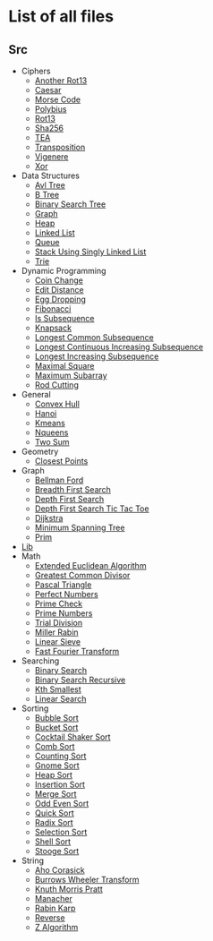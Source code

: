 # List of all files

## Src
  * Ciphers
    * [Another Rot13](https://github.com/TheAlgorithms/Rust/blob/master/src/ciphers/another_rot13.rs)
    * [Caesar](https://github.com/TheAlgorithms/Rust/blob/master/src/ciphers/caesar.rs)
    * [Morse Code](https://github.com/TheAlgorithms/Rust/blob/master/src/ciphers/morse_code.rs)
    * [Polybius](https://github.com/TheAlgorithms/Rust/blob/master/src/ciphers/polybius.rs)
    * [Rot13](https://github.com/TheAlgorithms/Rust/blob/master/src/ciphers/rot13.rs)
    * [Sha256](https://github.com/TheAlgorithms/Rust/blob/master/src/ciphers/sha256.rs)
    * [TEA](https://github.com/TheAlgorithms/Rust/blob/master/src/ciphers/tea.rs)
    * [Transposition](https://github.com/TheAlgorithms/Rust/blob/master/src/ciphers/transposition.rs)
    * [Vigenere](https://github.com/TheAlgorithms/Rust/blob/master/src/ciphers/vigenere.rs)
    * [Xor](https://github.com/TheAlgorithms/Rust/blob/master/src/ciphers/xor.rs)
  * Data Structures
    * [Avl Tree](https://github.com/TheAlgorithms/Rust/blob/master/src/data_structures/avl_tree.rs)
    * [B Tree](https://github.com/TheAlgorithms/Rust/blob/master/src/data_structures/b_tree.rs)
    * [Binary Search Tree](https://github.com/TheAlgorithms/Rust/blob/master/src/data_structures/binary_search_tree.rs)
    * [Graph](https://github.com/TheAlgorithms/Rust/blob/master/src/data_structures/graph.rs)
    * [Heap](https://github.com/TheAlgorithms/Rust/blob/master/src/data_structures/heap.rs)
    * [Linked List](https://github.com/TheAlgorithms/Rust/blob/master/src/data_structures/linked_list.rs)
    * [Queue](https://github.com/TheAlgorithms/Rust/blob/master/src/data_structures/queue.rs)
    * [Stack Using Singly Linked List](https://github.com/TheAlgorithms/Rust/blob/master/src/data_structures/stack_using_singly_linked_list.rs)
    * [Trie](https://github.com/TheAlgorithms/Rust/blob/master/src/data_structures/trie.rs)
  * Dynamic Programming
    * [Coin Change](https://github.com/TheAlgorithms/Rust/blob/master/src/dynamic_programming/coin_change.rs)
    * [Edit Distance](https://github.com/TheAlgorithms/Rust/blob/master/src/dynamic_programming/edit_distance.rs)
    * [Egg Dropping](https://github.com/TheAlgorithms/Rust/blob/master/src/dynamic_programming/egg_dropping.rs)
    * [Fibonacci](https://github.com/TheAlgorithms/Rust/blob/master/src/dynamic_programming/fibonacci.rs)
    * [Is Subsequence](https://github.com/TheAlgorithms/Rust/blob/master/src/dynamic_programming/is_subsequence.rs)
    * [Knapsack](https://github.com/TheAlgorithms/Rust/blob/master/src/dynamic_programming/knapsack.rs)
    * [Longest Common Subsequence](https://github.com/TheAlgorithms/Rust/blob/master/src/dynamic_programming/longest_common_subsequence.rs)
    * [Longest Continuous Increasing Subsequence](https://github.com/TheAlgorithms/Rust/blob/master/src/dynamic_programming/longest_continuous_increasing_subsequence.rs)
    * [Longest Increasing Subsequence](https://github.com/TheAlgorithms/Rust/blob/master/src/dynamic_programming/longest_increasing_subsequence.rs)
    * [Maximal Square](https://github.com/TheAlgorithms/Rust/blob/master/src/dynamic_programming/maximal_square.rs)
    * [Maximum Subarray](https://github.com/TheAlgorithms/Rust/blob/master/src/dynamic_programming/maximum_subarray.rs)
    * [Rod Cutting](https://github.com/TheAlgorithms/Rust/blob/master/src/dynamic_programming/rod_cutting.rs)
  * General
    * [Convex Hull](https://github.com/TheAlgorithms/Rust/blob/master/src/general/convex_hull.rs)
    * [Hanoi](https://github.com/TheAlgorithms/Rust/blob/master/src/general/hanoi.rs)
    * [Kmeans](https://github.com/TheAlgorithms/Rust/blob/master/src/general/kmeans.rs)
    * [Nqueens](https://github.com/TheAlgorithms/Rust/blob/master/src/general/nqueens.rs)
    * [Two Sum](https://github.com/TheAlgorithms/Rust/blob/master/src/general/two_sum.rs)
  * Geometry
    * [Closest Points](https://github.com/TheAlgorithms/Rust/blob/master/src/geometry/closest_points.rs)
  * Graph
    * [Bellman Ford](https://github.com/TheAlgorithms/Rust/blob/master/src/graph/bellman_ford.rs)
    * [Breadth First Search](https://github.com/TheAlgorithms/Rust/blob/master/src/graph/breadth_first_search.rs)
    * [Depth First Search](https://github.com/TheAlgorithms/Rust/blob/master/src/graph/depth_first_search.rs)
    * [Depth First Search Tic Tac Toe](https://github.com/TheAlgorithms/Rust/blob/master/src/graph/depth_first_search_tic_tac_toe.rs)
    * [Dijkstra](https://github.com/TheAlgorithms/Rust/blob/master/src/graph/dijkstra.rs)
    * [Minimum Spanning Tree](https://github.com/TheAlgorithms/Rust/blob/master/src/graph/minimum_spanning_tree.rs)
    * [Prim](https://github.com/TheAlgorithms/Rust/blob/master/src/graph/prim.rs)
  * [Lib](https://github.com/TheAlgorithms/Rust/blob/master/src/lib.rs)
  * Math
    * [Extended Euclidean Algorithm](https://github.com/TheAlgorithms/Rust/blob/master/src/math/extended_euclidean_algorithm.rs)
    * [Greatest Common Divisor](https://github.com/TheAlgorithms/Rust/blob/master/src/math/greatest_common_divisor.rs)
    * [Pascal Triangle](https://github.com/TheAlgorithms/Rust/blob/master/src/math/pascal_triangle.rs)
    * [Perfect Numbers](https://github.com/TheAlgorithms/Rust/blob/master/src/math/perfect_numbers.rs)
    * [Prime Check](https://github.com/TheAlgorithms/Rust/blob/master/src/math/prime_check.rs)
    * [Prime Numbers](https://github.com/TheAlgorithms/Rust/blob/master/src/math/prime_numbers.rs)
    * [Trial Division](https://github.com/TheAlgorithms/Rust/blob/master/src/math/trial_division.rs)
    * [Miller Rabin](https://github.com/TheAlgorithms/Rust/blob/master/src/math/miller_rabin.rs)
    * [Linear Sieve](https://github.com/TheAlgorithms/Rust/blob/master/src/math/linear_sieve.rs)
    * [Fast Fourier Transform](https://github.com/TheAlgorithms/Rust/blob/master/src/math/fast_fourier_transform.rs)
  * Searching
    * [Binary Search](https://github.com/TheAlgorithms/Rust/blob/master/src/searching/binary_search.rs)
    * [Binary Search Recursive](https://github.com/TheAlgorithms/Rust/blob/master/src/searching/binary_search_recursive.rs)
    * [Kth Smallest](https://github.com/TheAlgorithms/Rust/blob/master/src/searching/kth_smallest.rs)
    * [Linear Search](https://github.com/TheAlgorithms/Rust/blob/master/src/searching/linear_search.rs)
  * Sorting
    * [Bubble Sort](https://github.com/TheAlgorithms/Rust/blob/master/src/sorting/bubble_sort.rs)
    * [Bucket Sort](https://github.com/TheAlgorithms/Rust/blob/master/src/sorting/bucket_sort.rs)
    * [Cocktail Shaker Sort](https://github.com/TheAlgorithms/Rust/blob/master/src/sorting/cocktail_shaker_sort.rs)
    * [Comb Sort](https://github.com/TheAlgorithms/Rust/blob/master/src/sorting/comb_sort.rs)
    * [Counting Sort](https://github.com/TheAlgorithms/Rust/blob/master/src/sorting/counting_sort.rs)
    * [Gnome Sort](https://github.com/TheAlgorithms/Rust/blob/master/src/sorting/gnome_sort.rs)
    * [Heap Sort](https://github.com/TheAlgorithms/Rust/blob/master/src/sorting/heap_sort.rs)
    * [Insertion Sort](https://github.com/TheAlgorithms/Rust/blob/master/src/sorting/insertion_sort.rs)
    * [Merge Sort](https://github.com/TheAlgorithms/Rust/blob/master/src/sorting/merge_sort.rs)
    * [Odd Even Sort](https://github.com/TheAlgorithms/Rust/blob/master/src/sorting/odd_even_sort.rs)
    * [Quick Sort](https://github.com/TheAlgorithms/Rust/blob/master/src/sorting/quick_sort.rs)
    * [Radix Sort](https://github.com/TheAlgorithms/Rust/blob/master/src/sorting/radix_sort.rs)
    * [Selection Sort](https://github.com/TheAlgorithms/Rust/blob/master/src/sorting/selection_sort.rs)
    * [Shell Sort](https://github.com/TheAlgorithms/Rust/blob/master/src/sorting/shell_sort.rs)
    * [Stooge Sort](https://github.com/TheAlgorithms/Rust/blob/master/src/sorting/stooge_sort.rs)
  * String
    * [Aho Corasick](https://github.com/TheAlgorithms/Rust/blob/master/src/string/aho_corasick.rs)
    * [Burrows Wheeler Transform](https://github.com/TheAlgorithms/Rust/blob/master/src/string/burrows_wheeler_transform.rs)
    * [Knuth Morris Pratt](https://github.com/TheAlgorithms/Rust/blob/master/src/string/knuth_morris_pratt.rs)
    * [Manacher](https://github.com/TheAlgorithms/Rust/blob/master/src/string/manacher.rs)
    * [Rabin Karp](https://github.com/TheAlgorithms/Rust/blob/master/src/string/rabin_karp.rs)
    * [Reverse](https://github.com/TheAlgorithms/Rust/blob/master/src/string/reverse.rs)
    * [Z Algorithm](https://github.com/TheAlgorithms/Rust/blob/master/src/string/z_algorithm.rs)
